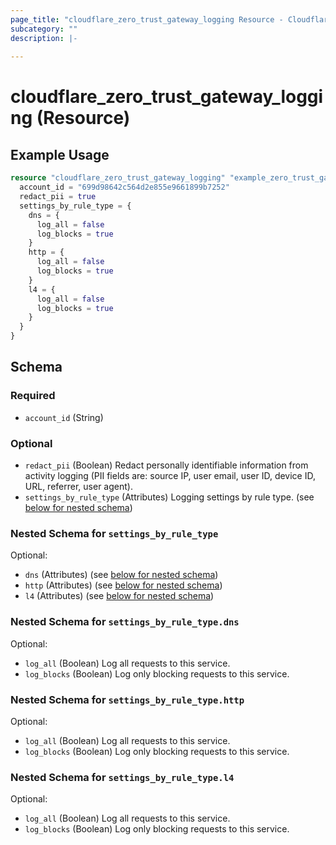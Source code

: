 ```yaml
---
page_title: "cloudflare_zero_trust_gateway_logging Resource - Cloudflare"
subcategory: ""
description: |-
  
---
```


# cloudflare_zero_trust_gateway_logging (Resource)



## Example Usage

```terraform
resource "cloudflare_zero_trust_gateway_logging" "example_zero_trust_gateway_logging" {
  account_id = "699d98642c564d2e855e9661899b7252"
  redact_pii = true
  settings_by_rule_type = {
    dns = {
      log_all = false
      log_blocks = true
    }
    http = {
      log_all = false
      log_blocks = true
    }
    l4 = {
      log_all = false
      log_blocks = true
    }
  }
}
```

<!-- schema generated by tfplugindocs -->
## Schema

### Required

- `account_id` (String)

### Optional

- `redact_pii` (Boolean) Redact personally identifiable information from activity logging (PII fields are: source IP, user email, user ID, device ID, URL, referrer, user agent).
- `settings_by_rule_type` (Attributes) Logging settings by rule type. (see [below for nested schema](#nestedatt--settings_by_rule_type))

<a id="nestedatt--settings_by_rule_type"></a>
### Nested Schema for `settings_by_rule_type`

Optional:

- `dns` (Attributes) (see [below for nested schema](#nestedatt--settings_by_rule_type--dns))
- `http` (Attributes) (see [below for nested schema](#nestedatt--settings_by_rule_type--http))
- `l4` (Attributes) (see [below for nested schema](#nestedatt--settings_by_rule_type--l4))

<a id="nestedatt--settings_by_rule_type--dns"></a>
### Nested Schema for `settings_by_rule_type.dns`

Optional:

- `log_all` (Boolean) Log all requests to this service.
- `log_blocks` (Boolean) Log only blocking requests to this service.


<a id="nestedatt--settings_by_rule_type--http"></a>
### Nested Schema for `settings_by_rule_type.http`

Optional:

- `log_all` (Boolean) Log all requests to this service.
- `log_blocks` (Boolean) Log only blocking requests to this service.


<a id="nestedatt--settings_by_rule_type--l4"></a>
### Nested Schema for `settings_by_rule_type.l4`

Optional:

- `log_all` (Boolean) Log all requests to this service.
- `log_blocks` (Boolean) Log only blocking requests to this service.


